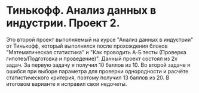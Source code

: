 # Тинькофф. Анализ данных в индустрии. Проект 2.

Это второй проект выполняемый на курсе "Анализ данных в индустрии" от Тинькофф, который выполнялся после прохождения блоков "Математическая статистика" и "Как проводить А-Б тесты (Проверка гипотез/Подготовка и проведение)". Данный проект состоял из 2х задач. За первую задачу я получил 10 баллов из 10. Во второй задаче я ошибся при выборе параметра для проверки однородности и расчёте статистического критерия, поэтому получил 13 баллов из 20. В итоговом варианте я исправил свои недочеты.  
